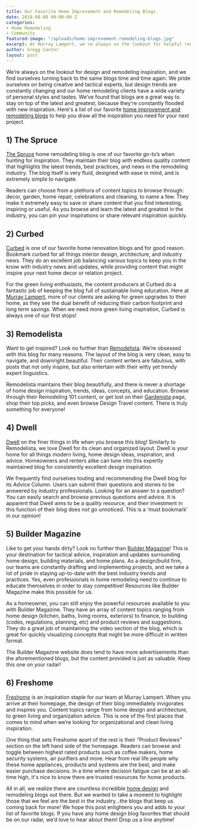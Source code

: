 ```yaml
---
title: Our Favorite Home Improvement and Remodeling Blogs
date: 2018-08-08 00:00:00 Z
categories:
- Home Remodeling
- Community
featured-image: "/uploads/home-improvement-remodeling-blogs.jpg"
excerpt: At Murray Lampert, we're always on the lookout for helpful resources to share with homeowners. Here are 6 of our favorite home improvement & remodeling blogs to follow - besides our own, of course!
author: Gregg Cantor
layout: post
---
```


We’re always on the lookout for design and remodeling inspiration, and we find ourselves turning back to the same blogs time and time again. We pride ourselves on being creative and tactical experts, but design trends are constantly changing and our home remodeling clients have a wide variety of personal styles and tastes. We’ve found that blogs are a great way to stay on top of the latest and greatest, because they're constantly flooded with new inspiration. Here's a list of our favorite [home improvement and remodeling blogs](/blog/) to help you draw all the inspiration you need for your next project.

## 1) The Spruce

[The Spruce](https://www.thespruce.com/) home remodeling blog is one of our favorite go-to’s when hunting for inspiration. They maintain their blog with endless quality content that highlights the latest trends, best practices, and news in the remodeling industry. The blog itself is very fluid, designed with ease in mind, and is extremely simple to navigate.

Readers can choose from a plethora of content topics to browse through: decor, garden, home repair, celebrations and cleaning, to name a few. They make it extremely easy to save or share content that you find interesting, inspiring or useful. As you browse and learn the latest and greatest in the industry, you can pin your inspirations or share relevant inspiration quickly.

## 2) Curbed

[Curbed](https://www.curbed.com/) is one of our favorite home renovation blogs and for good reason. Bookmark curbed for all things interior design, architecture, and industry news. They do an excellent job balancing various topics to keep you in the know with industry news and updates, while providing content that might inspire your next home decor or relation project.

For the green living enthusiasts, the content producers at Curbed do a fantastic job of keeping the blog full of sustainable living education. Here at [Murray Lampert](/), more of our clients are asking for green upgrades to their home, as they see the dual benefit of reducing their carbon footprint and long term savings. When we need more green living inspiration, Curbed is always one of our first stops!

## 3) Remodelista

Want to get inspired? Look no further than [Remodelista](https://www.remodelista.com/). We’re obsessed with this blog for many reasons. The layout of the blog is very clean, easy to navigate, and downright beautiful. Their content writers are fabulous, with posts that not only inspire, but also entertain with their witty yet trendy expert linguistics.

Remodelista maintains their blog beautifully, and there is never a shortage of home design inspiration, trends, ideas, concepts, and education. Browse through their Remodeling 101 content, or get lost on their [Gardenista](https://www.gardenista.com/) page, shop their top picks, and even browse Design Travel content. There is truly something for everyone!

## 4) Dwell

[Dwell](http://www.dwell.com/) on the finer things in life when you browse this blog! Similarly to Remodelista, we love Dwell for its clean and organized layout. Dwell is your home for all things modern living, home design ideas, inspiration, and advice. Homeowners and renters alike can tune into this expertly maintained blog for consistently excellent design inspiration.  

We frequently find ourselves touting and recommending the Dwell blog for its Advice Column. Users can submit their questions and stories to be answered by industry professionals. Looking for an answer to a question? You can easily search and browse previous questions and advice. It is apparent that Dwell aims to be a quality resource, and their investment in this function of their blog does not go unnoticed. This is a ‘must bookmark’ in our opinion!

## 5) Builder Magazine

Like to get your hands dirty? Look no further than [Builder Magazine](https://www.builderonline.com/)! This is your destination for tactical advice, inspiration and updates surrounding home design, building materials, and home plans. As a design/build firm, our teams are constantly drafting and implementing projects, and we take a lot of pride in staying up-to-date with the best industry trends and practices. Yes, even professionals in home remodeling need to continue to educate themselves in order to stay competitive! Resources like Builder Magazine make this possible for us.

As a homeowner, you can still enjoy the powerful resources available to you with Builder Magazine. They have an array of content topics ranging from home design (kitchen, baths, living rooms, exteriors) to finance, to building (codes, regulations, planning, etc) and product reviews and suggestions. They do a great job of maintaining the video section of the blog, which is great for quickly visualizing concepts that might be more difficult in written format.

The Builder Magazine website does tend to have more advertisements than the aforementioned blogs, but the content provided is just as valuable. Keep this one on your radar!

## 6) Freshome

[Freshome](https://freshome.com/) is an inspiration staple for our team at Murray Lampert. When you arrive at their homepage, the design of their blog immediately invigorates and inspires you. Content topics range from home design and architecture, to green living and organization advice. This is one of the first places that comes to mind when we’re looking for organizational and clean living inspiration.

One thing that sets Freshome apart of the rest is their “Product Reviews” section on the left hand side of the homepage. Readers can browse and toggle between highest rated products such as coffee makers, home security systems, air purifiers and more. Hear from real life people why these home appliances, products and systems are the best, and make easier purchase decisions. In a time where decision fatigue can be at an all-time high, it's nice to know there are trusted resources for home products.

All in all, we realize there are countless incredible [home design](/san-diego-home-design-services) and remodeling blogs out there. But we wanted to take a moment to highlight those that we feel are the best in the industry…the blogs that keep us coming back for more! We hope this post enlightens you and adds to your list of favorite blogs. If you have any home design blog favorites that should be on our radar, we’d love to hear about them! Drop us a line anytime!
